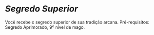 # *Segredo Superior*

Você recebe o segredo superior de sua tradição arcana. Pré-requisitos: Segredo Aprimorado, 9º nível de mago.